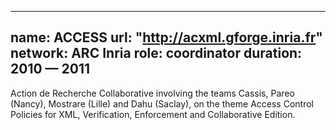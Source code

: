 
---
name: ACCESS 
url: "http://acxml.gforge.inria.fr"
network: ARC Inria
role: coordinator
duration: 2010 &mdash; 2011
---

Action de Recherche Collaborative involving the teams Cassis, Pareo (Nancy), Mostrare (Lille) and Dahu (Saclay), on the theme Access Control Policies for XML, Verification, Enforcement and Collaborative Edition.
